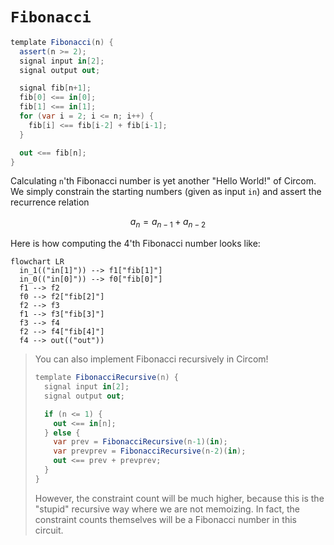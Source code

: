 # `Fibonacci`

```cs
template Fibonacci(n) {
  assert(n >= 2);
  signal input in[2];
  signal output out;

  signal fib[n+1];
  fib[0] <== in[0];
  fib[1] <== in[1];
  for (var i = 2; i <= n; i++) {
    fib[i] <== fib[i-2] + fib[i-1];
  }

  out <== fib[n];
}
```

Calculating `n`'th Fibonacci number is yet another "Hello World!" of Circom. We simply constrain the starting numbers (given as input `in`) and assert the recurrence relation

$$
a_n = a_{n-1} + a_{n-2}
$$

Here is how computing the 4'th Fibonacci number looks like:

```mermaid
flowchart LR
  in_1(("in[1]")) --> f1["fib[1]"]
  in_0(("in[0]")) --> f0["fib[0]"]
  f1 --> f2
  f0 --> f2["fib[2]"]
  f2 --> f3
  f1 --> f3["fib[3]"]
  f3 --> f4
  f2 --> f4["fib[4]"]
  f4 --> out(("out"))

```

> You can also implement Fibonacci recursively in Circom!
>
> ```cs
> template FibonacciRecursive(n) {
>   signal input in[2];
>   signal output out;
>
>   if (n <= 1) {
>     out <== in[n];
>   } else {
>     var prev = FibonacciRecursive(n-1)(in);
>     var prevprev = FibonacciRecursive(n-2)(in);
>     out <== prev + prevprev;
>   }
> }
> ```
>
> However, the constraint count will be much higher, because this is the "stupid" recursive way where we are not memoizing. In fact, the constraint counts themselves will be a Fibonacci number in this circuit.
